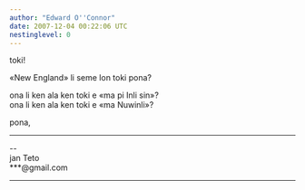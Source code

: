 ```yaml
---
author: "Edward O''Connor"
date: 2007-12-04 00:22:06 UTC
nestinglevel: 0
---
```

toki!  
  
«New England» li seme lon toki pona?  
  
ona li ken ala ken toki e «ma pi Inli sin»?  
ona li ken ala ken toki e «ma Nuwinli»?  
  
  
pona,  

***

\--  
jan Teto  
\*\*\*@gmail.com  


***